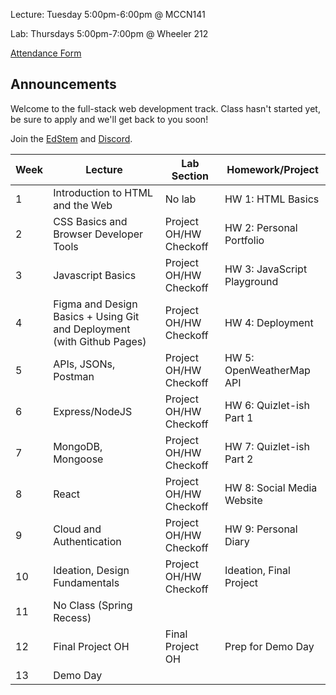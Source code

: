 Lecture: Tuesday 5:00pm-6:00pm @ MCCN141

Lab: Thursdays 5:00pm-7:00pm @ Wheeler 212

[Attendance Form](https://forms.gle/5REaGHkrjmcmBBMN7)

## Announcements
Welcome to the full-stack web development track. Class hasn't started yet, be sure to apply and we'll get back to you soon!

Join the [EdStem](https://edstem.org/us/join/HBYrcK) and [Discord](https://discord.gg/9AyPkfTNmW).

| Week | Lecture                                                                 | Lab Section            | Homework/Project             |
|------|-------------------------------------------------------------------------|------------------------|------------------------------|
| 1    | Introduction to HTML and the Web                                        | No lab                 | HW 1: HTML Basics            |
| 2    | CSS Basics and Browser Developer Tools                                  | Project OH/HW Checkoff | HW 2: Personal Portfolio     |
| 3    | Javascript Basics                                                       | Project OH/HW Checkoff | HW 3: JavaScript Playground  |
| 4    | Figma and Design Basics + Using Git and Deployment (with Github Pages)  | Project OH/HW Checkoff | HW 4: Deployment             |
| 5    | APIs, JSONs, Postman                                                    | Project OH/HW Checkoff | HW 5: OpenWeatherMap API     |
| 6    | Express/NodeJS                                                          | Project OH/HW Checkoff | HW 6: Quizlet-ish Part 1     |
| 7    | MongoDB, Mongoose                                                       | Project OH/HW Checkoff | HW 7: Quizlet-ish Part 2     |
| 8    | React                                                                   | Project OH/HW Checkoff | HW 8: Social Media Website   |
| 9    | Cloud and Authentication                                                | Project OH/HW Checkoff | HW 9: Personal Diary         |
| 10   | Ideation, Design Fundamentals                                           | Project OH/HW Checkoff | Ideation, Final Project      |
| 11   | No Class (Spring Recess)                                                |                        |                              |
| 12   | Final Project OH                                                        | Final Project OH       | Prep for Demo Day            |
| 13   | Demo Day                                                                |                        |                              |
